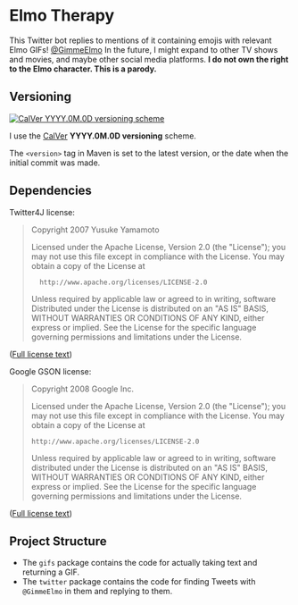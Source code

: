 # Elmo Therapy
This Twitter bot replies to mentions of it containing emojis with relevant Elmo GIFs! [@GimmeElmo](https://twitter.com/GimmeElmo) In the future, I might expand to other TV shows and movies, and maybe other social media platforms. **I do not own the right to the Elmo character. This is a parody.**
## Versioning
[![CalVer YYYY.0M.0D versioning scheme](https://img.shields.io/badge/calver-YYYY.0M.0D-22bfda.svg "CalVer YYYY.0M.0D versioning scheme")](http://calver.org)

I use the [CalVer](http://calver.org) **YYYY.0M.0D versioning** scheme.

The `<version>` tag in Maven is set to the latest version, or the date when the initial commit was made.
## Dependencies
Twitter4J license:
> Copyright 2007 Yusuke Yamamoto
> 
> Licensed under the Apache License, Version 2.0 (the "License");
> you may not use this file except in compliance with the License.
> You may obtain a copy of the License at
> 
>       http://www.apache.org/licenses/LICENSE-2.0
> 
> Unless required by applicable law or agreed to in writing, software
> Distributed under the License is distributed on an "AS IS" BASIS,
> WITHOUT WARRANTIES OR CONDITIONS OF ANY KIND, either express or implied.
> See the License for the specific language governing permissions and
> limitations under the License.

([Full license text](LICENSE-OF-DEPENDENCIES.txt))

Google GSON license:
> Copyright 2008 Google Inc.
> 
> Licensed under the Apache License, Version 2.0 (the "License");
> you may not use this file except in compliance with the License.
> You may obtain a copy of the License at
> 
>     http://www.apache.org/licenses/LICENSE-2.0
> 
> Unless required by applicable law or agreed to in writing, software
> distributed under the License is distributed on an "AS IS" BASIS,
> WITHOUT WARRANTIES OR CONDITIONS OF ANY KIND, either express or implied.
> See the License for the specific language governing permissions and
> limitations under the License.

([Full license text](LICENSE-OF-DEPENDENCIES.txt))
## Project Structure
* The `gifs` package contains the code for actually taking text and returning a GIF.
* The `twitter` package contains the code for finding Tweets with `@GimmeElmo` in them and replying to them.